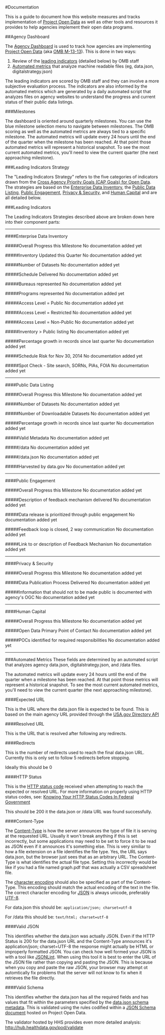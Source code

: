 #Documentation

This is a guide to document how this website measures and tracks implementation of [Project Open Data](http://project-open-data.github.com/) as well as other tools and resources it provides to help agencies implement their open data programs. 

##Agency Dashboard

The [Agency Dashboard](http://labs.data.gov/dashboard/offices) is used to track how agencies are implementing [Project Open Data](http://project-open-data.github.com/) (aka [OMB M-13-13](http://project-open-data.github.io/policy-memo/)). This is done in two ways: 

1. Review of the [leading indicators](#leading_indicators) (detailed below) by OMB staff
2. [Automated metrics](#automated_metrics) that analyze machine readable files (eg, data.json, digitalstrategy.json)

The leading indicators are scored by OMB staff and they can involve a more subjective evaluation process. The indicators are also informed by the automated metrics which are generated by a daily automated script that analyzes files on agency websites to understand the progress and current status of their public data listings.

###Milestones

The dashboard is oriented around quarterly milestones. You can use  the blue milestone selection menu to navigate between milestones. The OMB scoring as well as the automated metrics are always tied to a specific milestone. The automated metrics will update every 24 hours until the end of the quarter when the milestone has been reached. At that point those automated metrics will represent a historical snapshot. To see the most current automated metrics, you'll need to view the current quarter (the next approaching milestone).

<a name="leading_indicators_strategy"></a>
###Leading Indicators Strategy

The "Leading Indicators Strategy" refers to the five categories of indicators drawn from the [Cross Agency Priority Goals (CAP Goals) for Open Data](http://www.performance.gov/node/3396?view=public#overview). The strategies are based on the [Enterprise Data Inventory](#enterprise_data_inventory), the [Public Data Listing](#public_data_listing), [Public Engagement](#public_engagement), [Privacy & Security](#privacy_and_security), and [Human Capital](#human_capital) and are all detailed below. 


<a name="leading_indicators"></a>
###Leading Indicators

The Leading Indicators Strategies described above are broken down here into their component parts: 

---

<a name="enterprise_data_inventory"></a>
####Enterprise Data Inventory

<a name="edi_aggregate_score"></a>
#####Overall Progress this Milestone
No documentation added yet 

<a name="edi_updated"></a>
#####Inventory Updated this Quarter
No documentation added yet 

<a name="edi_datasets"></a>
#####Number of Datasets
No documentation added yet 

<a name="edi_schedule_delivered"></a>
#####Schedule Delivered
No documentation added yet 

<a name="edi_bureaus"></a>
#####Bureaus represented
No documentation added yet 

<a name="edi_programs"></a>
#####Programs represented
No documentation added yet 

<a name="edi_access_public"></a>
#####Access Level = Public
No documentation added yet 

<a name="edi_access_restricted"></a>
#####Access Level = Restricted
No documentation added yet 

<a name="edi_access_nonpublic"></a>
#####Access Level = Non-Public
No documentation added yet 

<a name="edi_superset"></a>
#####Inventory > Public listing
No documentation added yet 

<a name="edi_progress_evaluation"></a>
#####Percentage growth in records since last quarter
No documentation added yet 

<a name="edi_schedule_risk"></a>
#####Schedule Risk for Nov 30, 2014
No documentation added yet 

<a name="edi_quality_check"></a>
#####Spot Check - Site search, SORNs, PIAs, FOIA
No documentation added yet 


---

<a name="public_data_listing"></a>
####Public Data Listing

<a name="pdl_aggregate_score"></a>
#####Overall Progress this Milestone
No documentation added yet 

<a name="pdl_datasets"></a>
#####Number of Datasets
No documentation added yet 

<a name="pdl_downloadable"></a>
#####Number of Downloadable Datasets
No documentation added yet 

<a name="pdl_growth"></a>
#####Percentage growth in records since last quarter
No documentation added yet 

<a name="pdl_valid_metadata"></a>
#####Valid Metadata
No documentation added yet 

<a name="pdl_slashdata"></a>
#####/data
No documentation added yet 

<a name="pdl_datajson"></a>
#####/data.json
No documentation added yet 

<a name="pdl_datagov_harvested"></a>
#####Harvested by data.gov
No documentation added yet 

---

<a name="public_engagement"></a>
####Public Engagement

<a name="pe_aggregate_score"></a>
#####Overall Progress this Milestone
No documentation added yet 

<a name="pe_feedback_specified"></a>
#####Description of feedback mechanism delivered
No documentation added yet 

<a name="pe_prioritization"></a>
#####Data release is prioritized through public engagement
No documentation added yet 

<a name="pe_dialogue"></a>
#####Feedback loop is closed, 2 way communication
No documentation added yet 

<a name="pe_reference"></a>
#####Link to or description of Feedback Mechanism
No documentation added yet 

---

<a name="privacy_and_security"></a>
####Privacy & Security

<a name="ps_aggregate_score"></a>
#####Overall Progress this Milestone
No documentation added yet 

<a name="ps_publication_process"></a>
#####Data Publication Process Delivered
No documentation added yet 

<a name="ps_publication_process_qa"></a>
#####Information that should not to be made public is documented with agency's OGC
No documentation added yet 

---

<a name="human_capital"></a>
####Human Capital

<a name="hc_aggregate_score"></a>
#####Overall Progress this Milestone
No documentation added yet 

<a name="hc_lead"></a>
#####Open Data Primary Point of Contact
No documentation added yet 

<a name="hc_contacts"></a>
#####POCs identified for required responsibilities
No documentation added yet 

---

<a name="automated_metrics"></a>
###Automated Metrics
These fields are determined by an automated script that analyzes agency data.json, digitalstrategy.json, and /data files. 

The automated metrics will update every 24 hours until the end of the quarter when a milestone has been reached. At that point those metrics will represent a historical snapshot. To see the most current automated metrics, you'll need to view the current quarter (the next approaching milestone).

<a name="pdl_expected_url"></a>
####Expected URL

This is the URL where the data.json file is expected to be found. This is based on the main agency URL provided through the [USA.gov Directory API](http://www.usa.gov/About/developer-resources/federal-agency-directory/)

<a name="pdl_resolved_url"></a>
####Resolved URL

This is the URL that is resolved after following any redirects.

<a name="pdl_redirects"></a>
####Redirects

This is the number of redirects used to reach the final data.json URL. Currently this is only set to follow 5 redirects before stopping.

Ideally this should be 0

<a name="pdl_http_code"></a>
####HTTP Status

This is the [HTTP status code](http://en.wikipedia.org/wiki/HTTP_status_codes) received when attempting to reach the expected or resolved URL. For more information on properly using HTTP status codes, see: [Knowing Your HTTP Status Codes In Federal Government](http://kinlane.com/2013/11/06/knowing-your-http-status-codes-in-federal-government/)

This should be 200 it the data.json or /data URL was found successfully.

<a name="pdl_http_content_type"></a>
####Content-Type

The [Content-Type](http://en.wikipedia.org/wiki/Content-Type) is how the server announces the type of file it is serving at the requested URL. Usually it won't break anything if this is set incorrectly, but some applications may need to be set to force it to be read as JSON even if it announces it's something else. This is very similiar to how a file extension on a file identifies the file type. Yes, the URL says data.json, but the browser just sees that as an arbitrary URL. The Content-Type is what identifies the actual file type. Setting this incorrectly would be like if you had a file named graph.pdf that was actually a CSV spreadsheet file.

The [character encoding](http://en.wikipedia.org/wiki/Character_encoding) should also be specified as part of the Content-Type. This encoding should match the actual encoding of the text in the file. The correct character encoding for [JSON](http://json.org/) is always unicode, preferably [UTF-8](http://en.wikipedia.org/wiki/Utf-8).

For data.json this should be: `application/json; charset=utf-8`

For /data this should be: `text/html; charset=utf-8`

<a name="pdl_valid_json"></a>
####Valid JSON

This identifies whether the data.json was actually JSON. Even if the HTTP Status is 200 for the data.json URL and the Content-Type announces it's application/json; charset=UTF-8 the response might actually be HTML or improperly formatted JSON. You can check how well formed your JSON is with a tool like [JSONLint](http://jsonlint.com/). When using this tool it is best to enter the URL of the JSON file rather than copying and pasting the JSON. This is because when you copy and paste the raw JSON, your browser may attempt ot automtically fix problems that the server will not know to fix when it retrieves the file directly.

<a name="pdl_valid_schema"></a>
####Valid Schema

This identifies whether the data.json has all the required fields and has values that fit within the parameters specified by the [data.json schema metadata](http://project-open-data.github.io/schema/). This is validated using the rules codified within a [JSON Schema document](https://github.com/project-open-data/project-open-data.github.io/tree/master/schema/1_0_final) hosted on Project Open Data.

The validator hosted by HHS provides even more detailed analysis: http://hub.healthdata.gov/pod/validate 
